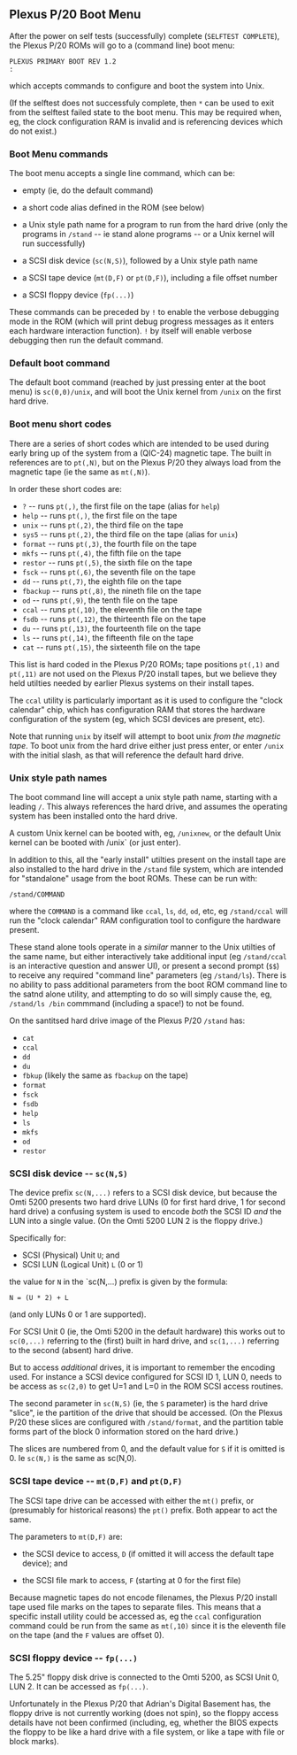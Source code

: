 ## Plexus P/20 Boot Menu

After the power on self tests (successfully) complete (`SELFTEST
COMPLETE`), the Plexus P/20 ROMs will go to a (command line) boot menu:

```
PLEXUS PRIMARY BOOT REV 1.2
:
```

which accepts commands to configure and boot the system into Unix.

(If the selftest does not successfuly complete, then `*` can be used
to exit from the selftest failed state to the boot menu.  This may
be required when, eg, the clock configuration RAM is invalid and is
referencing devices which do not exist.)

### Boot Menu commands

The boot menu accepts a single line command, which can be:

*  empty (ie, do the default command)

*  a short code alias defined in the ROM (see below)

*  a Unix style path name for a program to run from the hard drive
   (only the programs in `/stand` -- ie stand alone programs -- or
   a Unix kernel will run successfully)

*  a SCSI disk device (`sc(N,S)`), followed by a Unix style path name

*  a SCSI tape device (`mt(D,F)` or `pt(D,F)`), including a file offset number

*  a SCSI floppy device (`fp(...)`)

These commands can be preceded by `!` to enable the verbose debugging mode
in the ROM (which will print debug progress messages as it enters each
hardware interaction function).  `!` by itself will enable verbose debugging
then run the default command.

### Default boot command

The default boot command (reached by just pressing enter at the boot menu)
is `sc(0,0)/unix`, and will boot the Unix kernel from `/unix` on the first
hard drive.

### Boot menu short codes

There are a series of short codes which are intended to be used during
early bring up of the system from a (QIC-24) magnetic tape.  The built
in references are to `pt(,N)`, but on the Plexus P/20 they always load
from the magnetic tape (ie the same as `mt(,N)`).

In order these short codes are:

*    `?`       -- runs `pt(,)`, the first file on the tape (alias for `help`)
*    `help`    -- runs `pt(,)`, the first file on the tape
*    `unix`    -- runs `pt(,2)`, the third file on the tape
*    `sys5`    -- runs `pt(,2)`, the third file on the tape (alias for `unix`)
*    `format`  -- runs `pt(,3)`, the fourth file on the tape
*    `mkfs`    -- runs `pt(,4)`, the fifth file on the tape
*    `restor`  -- runs `pt(,5)`, the sixth file on the tape
*    `fsck`    -- runs `pt(,6)`, the seventh file on the tape
*    `dd`      -- runs `pt(,7)`, the eighth file on the tape
*    `fbackup` -- runs `pt(,8)`, the nineth file on the tape
*    `od`      -- runs `pt(,9)`, the tenth file on the tape
*    `ccal`    -- runs `pt(,10)`, the eleventh file on the tape
*    `fsdb`    -- runs `pt(,12)`, the thirteenth file on the tape
*    `du`      -- runs `pt(,13)`, the fourteenth file on the tape
*    `ls`      -- runs `pt(,14)`, the fifteenth file on the tape
*    `cat`     -- runs `pt(,15)`, the sixteenth file on the tape

This list is hard coded in the Plexus P/20 ROMs; tape positions `pt(,1)`
and `pt(,11)` are not used on the Plexus P/20 install tapes, but we
believe they held utilties needed by earlier Plexus systems on their
install tapes.

The `ccal` utility is particularly important as it is used to configure
the "clock calendar" chip, which has configuration RAM that stores the
hardware configuration of the system (eg, which SCSI devices are present, etc).

Note that running `unix` by itself will attempt to boot unix *from the
magnetic tape*.  To boot unix from the hard drive either just press enter,
or enter `/unix` with the initial slash, as that will reference the default
hard drive.

### Unix style path names

The boot command line will accept a unix style path name, starting with
a leading `/`.  This always references the hard drive, and assumes the
operating system has been installed onto the hard drive.

A custom Unix kernel can be booted with, eg, `/unixnew`, or the default
Unix kernel can be booted with /unix` (or just enter).

In addition to this, all the "early install" utilties present on the
install tape are also installed to the hard drive in the `/stand`
file system, which are intended for "standalone" usage from the boot
ROMs.  These can be run with:

`/stand/COMMAND`

where the `COMMAND` is a command like `ccal`, `ls`, `dd`, `od`, etc, eg
`/stand/ccal` will run the "clock calendar" RAM configuration tool to
configure the hardware present.

These stand alone tools operate in a *similar* manner to the Unix
utilties of the same name, but either interactively take additional
input (eg `/stand/ccal` is an interactive question and answer UI), or
present a second prompt (`$$`) to receive any required "command line"
parameters (eg `/stand/ls`).  There is no ability to pass additional
parameters from the boot ROM command line to the satnd alone utility,
and attempting to do so will simply cause the, eg, `/stand/ls /bin` commmand
(including a space!) to not be found.

On the santitsed hard drive image of the Plexus P/20 `/stand` has:

*    `cat`
*    `ccal`
*    `dd`
*    `du`
*    `fbkup`   (likely the same as `fbackup` on the tape)
*    `format`
*    `fsck`
*    `fsdb`
*    `help`
*    `ls`
*    `mkfs`
*    `od`
*    `restor`

### SCSI disk device -- `sc(N,S)`

The device prefix `sc(N,...)` refers to a SCSI disk device, but because
the Omti 5200 presents two hard drive LUNs (0 for first hard drive,
1 for second hard drive) a confusing system is used to encode *both*
the SCSI ID *and* the LUN into a single value.  (On the Omti 5200 LUN 2
is the floppy drive.)

Specifically for:

*   SCSI (Physical) Unit `U`; and
*   SCSI LUN (Logical Unit) `L` (0 or 1)

the value for `N` in the `sc(N,...) prefix is given by the formula:

```
N = (U * 2) + L
```

(and only LUNs 0 or 1 are supported).

For SCSI Unit 0 (ie, the Omti 5200 in the default hardware) this works
out to `sc(0,...)` referring to the (first) built in hard drive, and
`sc(1,...)` referring to the second (absent) hard drive.

But to access *additional* drives, it is important to remember the encoding
used.  For instance a SCSI device configured for SCSI ID 1, LUN 0, needs
to be access as `sc(2,0)` to get U=1 and L=0 in the ROM SCSI access routines.

The second parameter in `sc(N,S)` (ie, the `S` parameter) is the hard
drive "slice", ie the partition of the drive that should be accessed.
(On the Plexus P/20 these slices are configured with `/stand/format`, and
the partition table forms part of the block 0 information stored on the
hard drive.)

The slices are numbered from 0, and the default value for `S` if it is
omitted is 0.  Ie `sc(N,)` is the same as sc(N,0).


### SCSI tape device -- `mt(D,F)` and `pt(D,F)`

The SCSI tape drive can be accessed with either the `mt()` prefix,
or (presumably for historical reasons) the `pt()` prefix.  Both appear
to act the same.

The parameters to `mt(D,F)` are:

*   the SCSI device to access, `D` (if omitted it will access the default tape device); and

*   the SCSI file mark to access, `F` (starting at 0 for the first file)

Because magnetic tapes do not encode filenames, the Plexus P/20 install
tape used file marks on the tapes to separate files.  This means that a
specific install utility could be accessed as, eg the `ccal` configuration
command could be run from the same as `mt(,10)` since it is the eleventh
file on the tape (and the `F` values are offset 0).


### SCSI floppy device -- `fp(...)`

The 5.25" floppy disk drive is connected to the Omti 5200, as SCSI Unit 0,
LUN 2.  It can be accessed as `fp(...)`.

Unfortunately in the Plexus P/20 that Adrian's Digital Basement has, the
floppy drive is not currently working (does not spin), so the floppy
access details have not been confirmed (including, eg, whether the BIOS
expects the floppy to be like a hard drive with a file system, or like
a tape with file or block marks).

